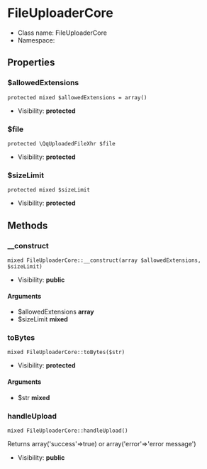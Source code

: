 FileUploaderCore
===============






* Class name: FileUploaderCore
* Namespace: 





Properties
----------


### $allowedExtensions

    protected mixed $allowedExtensions = array()





* Visibility: **protected**


### $file

    protected \QqUploadedFileXhr $file





* Visibility: **protected**


### $sizeLimit

    protected mixed $sizeLimit





* Visibility: **protected**


Methods
-------


### __construct

    mixed FileUploaderCore::__construct(array $allowedExtensions, $sizeLimit)





* Visibility: **public**


#### Arguments
* $allowedExtensions **array**
* $sizeLimit **mixed**



### toBytes

    mixed FileUploaderCore::toBytes($str)





* Visibility: **protected**


#### Arguments
* $str **mixed**



### handleUpload

    mixed FileUploaderCore::handleUpload()

Returns array('success'=>true) or array('error'=>'error message')



* Visibility: **public**




